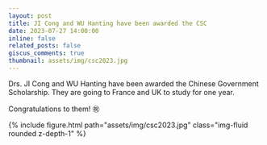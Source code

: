 ```yaml
---
layout: post
title: JI Cong and WU Hanting have been awarded the CSC 
date: 2023-07-27 14:00:00
inline: false
related_posts: false
giscus_comments: true
thumbnail: assets/img/csc2023.jpg
---
```


Drs. JI Cong and WU Hanting have been awarded the Chinese Government Scholarship. They are going to France and UK to study for one year. 

Congratulations to them!  :congratulations:





<div class="row">
    <div class="col-sm mt-3 mt-md-0">
        {% include figure.html path="assets/img/csc2023.jpg" class="img-fluid rounded z-depth-1" %}
    </div>
